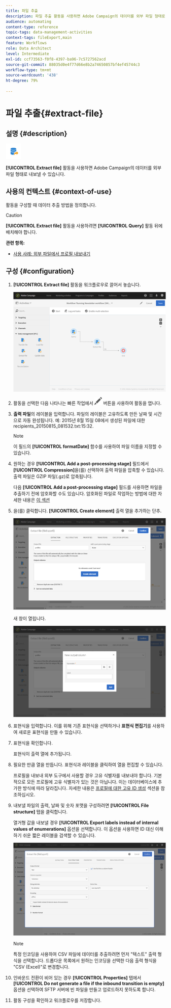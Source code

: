 ```yaml
---
title: 파일 추출
description: 파일 추출 활동을 사용하면 Adobe Campaign의 데이터를 외부 파일 형태로 내보낼 수 있습니다.
audience: automating
content-type: reference
topic-tags: data-management-activities
context-tags: fileExport,main
feature: Workflows
role: Data Architect
level: Intermediate
exl-id: ccf73563-f0f8-4397-ba96-7c5727562acd
source-git-commit: 88035d0e4f77d66e8b2a74650857bf4ef45744c3
workflow-type: tm+mt
source-wordcount: '438'
ht-degree: 79%

---
```


# 파일 추출{#extract-file}

## 설명 {#description}

![](assets/export.png)

**[!UICONTROL Extract file]** 활동을 사용하면 Adobe Campaign의 데이터를 외부 파일 형태로 내보낼 수 있습니다.

## 사용의 컨텍스트 {#context-of-use}

활동을 구성할 때 데이터 추출 방법을 정의합니다.

>[!CAUTION]
>
>**[!UICONTROL Extract file]** 활동을 사용하려면 **[!UICONTROL Query]** 활동 뒤에 배치해야 합니다.

**관련 항목:**

* [사용 사례: 외부 파일에서 프로필 내보내기](../../automating/using/exporting-profiles-in-file.md)

## 구성 {#configuration}

1. **[!UICONTROL Extract file]** 활동을 워크플로우로 끌어서 놓습니다.

   ![](assets/wkf_data_export1.png)

1. 활동을 선택한 다음 나타나는 빠른 작업에서 ![](assets/edit_darkgrey-24px.png) 버튼을 사용하여 활동을 엽니다.
1. **출력 파일**&#x200B;의 레이블을 입력합니다. 파일의 레이블은 고유하도록 만든 날짜 및 시간으로 자동 완성됩니다. 예: 2015년 8월 15일 08에서 생성된 파일에 대한 recipients_20150815_081532.txt:15:32.

   >[!NOTE]
   >
   >이 필드의 **[!UICONTROL formatDate]** 함수를 사용하여 파일 이름을 지정할 수 있습니다.

1. 원하는 경우 **[!UICONTROL Add a post-processing stage]** 필드에서 **[!UICONTROL Compression]**&#x200B;을(를) 선택하여 출력 파일을 압축할 수 있습니다. 출력 파일은 GZIP 파일(.gz)로 압축됩니다.

   다음 **[!UICONTROL Add a post-processing stage]** 필드를 사용하면 파일을 추출하기 전에 암호화할 수도 있습니다. 암호화된 파일로 작업하는 방법에 대한 자세한 내용은 [이 섹션](../../automating/using/managing-encrypted-data.md)

1. 을(를) 클릭합니다. **[!UICONTROL Create element]** 출력 열을 추가하는 단추.

   ![](assets/wkf_data_export2.png)

   새 창이 열립니다.

   ![](assets/wkf_data_export3.png)

1. 표현식을 입력합니다. 이를 위해 기존 표현식을 선택하거나 **표현식 편집기**&#x200B;를 사용하여 새로운 표현식을 만들 수 있습니다.
1. 표현식을 확인합니다.

   표현식이 출력 열에 추가됩니다.

1. 필요한 만큼 열을 만듭니다. 표현식과 레이블을 클릭하여 열을 편집할 수 있습니다.

   프로필을 내보내 외부 도구에서 사용할 경우 고유 식별자를 내보내야 합니다. 기본적으로 모든 프로필에 고유 식별자가 있는 것은 아닙니다. 이는 데이터베이스에 추가한 방식에 따라 달라집니다. 자세한 내용은 [프로필에 대한 고유 ID 생성](../../developing/using/configuring-the-resource-s-data-structure.md#generating-a-unique-id-for-profiles-and-custom-resources) 섹션을 참조하십시오.

1. 내보낼 파일의 출력, 날짜 및 숫자 포맷을 구성하려면 **[!UICONTROL File structure]** 탭을 클릭합니다.

   열거형 값을 내보낼 경우 **[!UICONTROL Export labels instead of internal values of enumerations]** 옵션을 선택합니다. 이 옵션을 사용하면 ID 대신 이해하기 쉬운 짧은 레이블을 검색할 수 있습니다.

   ![](assets/extract-file-file-structure.png)

   >[!NOTE]
   >
   >특정 인코딩을 사용하여 CSV 파일에 데이터를 추출하려면 먼저 &quot;텍스트&quot; 출력 형식을 선택합니다. 드롭다운 목록에서 원하는 인코딩을 선택한 다음 출력 형식을 &quot;CSV (Excel)&quot;로 변경합니다.

1. 인바운드 전환이 비어 있는 경우 **[!UICONTROL Properties]** 탭에서 **[!UICONTROL Do not generate a file if the inbound transition is empty]** 옵션을 선택하여 SFTP 서버에 빈 파일을 만들고 업로드하지 못하도록 합니다.
1. 활동 구성을 확인하고 워크플로우를 저장합니다.
